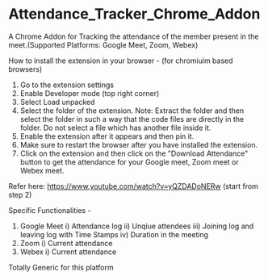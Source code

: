# Attendance_Tracker_Chrome_Addon
A Chrome Addon for Tracking the attendance of the member present in the meet.(Supported Platforms: Google Meet, Zoom, Webex)

How to install the extension in your browser - (for chromiuim based browsers)
1) Go to the extension settings
2) Enable Developer mode (top right corner)
3) Select Load unpacked
4) Select the folder of the extension. 
	Note: Extract the folder and then select the folder in such a way that the code files are directly in the folder. Do not select a file which has another file inside it.
5) Enable the extension after it appears and then pin it.
6) Make sure to restart the browser after you have installed the extension.
7) Click on the extension and then click on the "Download Attendance" button to get the attendance for your Google meet, Zoom meet or Webex meet.

Refer here: https://www.youtube.com/watch?v=yQZDADoNERw (start from step 2)

Specific Functionalities -

1) Google Meet 
	i) Attendance log
	ii) Unqiue attendees
	iii) Joining log and leaving log with Time Stamps
	iv) Duration in the meeting
2) Zoom 
	i) Current attendance
3) Webex
	i) Current attendance

Totally Generic for this platform
